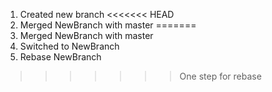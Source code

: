 1. Created new branch
<<<<<<< HEAD
2. Merged NewBranch with master
=======
2. Merged NewBranch with master
3. Switched to NewBranch
4. Rebase NewBranch
>>>>>>> One step for rebase

